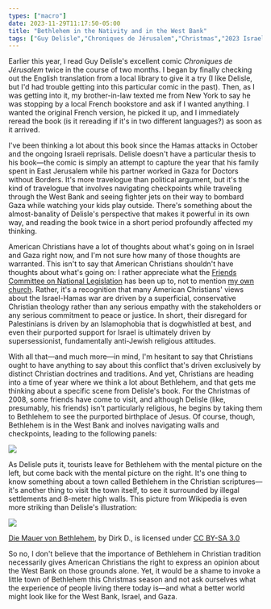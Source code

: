```yaml
---
types: ["macro"]
date: 2023-11-29T11:17:50-05:00
title: "Bethlehem in the Nativity and in the West Bank"
tags: ["Guy Delisle","Chroniques de Jérusalem","Christmas","2023 Israel-Hamas war","Gaza","Israel","Palestine","Hamas","Friends Committee on National Legislation","Community of Christ"]
---
```

Earlier this year, I read Guy Delisle's excellent comic *Chroniques de Jérusalem* twice in the course of two months. I began by finally checking out the English translation from a local library to give it a try (I like Delisle, but I'd had trouble getting into this particular comic in the past). Then, as I was getting into it, my brother-in-law texted me from New York to say he was stopping by a local French bookstore and ask if I wanted anything. I wanted the original French version, he picked it up, and I immediately reread the book (is it rereading if it's in two different languages?) as soon as it arrived.

I've been thinking a lot about this book since the Hamas attacks in October and the ongoing Israeli reprisals. Delisle doesn't have a particular thesis to his book—the comic is simply an attempt to capture the year that his family spent in East Jerusalem while his partner worked in Gaza for Doctors without Borders. It's more travelogue than political argument, but it's the kind of travelogue that involves navigating checkpoints while traveling through the West Bank and seeing fighter jets on their way to bombard Gaza while watching your kids play outside. There's something about the almost-banality of Delisle's perspective that makes it powerful in its own way, and reading the book twice in a short period profoundly affected my thinking.

American Christians have a lot of thoughts about what's going on in Israel and Gaza right now, and I'm not sure how many of those thoughts are warranted. This isn't to say that American Christians shouldn't have thoughts about what's going on: I rather appreciate what the [Friends Committee on National Legislation](https://www.fcnl.org/) has been up to, not to mention [my own church](https://cofchrist.org/news/war-between-hamas-and-israel/). Rather, it's a recognition that many American Christians' views about the Israel-Hamas war are driven by a superficial, conservative Christian theology rather than any serious empathy with the stakeholders or any serious commitment to peace or justice. In short, their disregard for Palestinians is driven by an Islamophobia that is dogwhistled at best, and even their purported support for Israel is ultimately driven by supersessionist, fundamentally anti-Jewish religious attitudes.

With all that—and much more—in mind, I'm hesitant to say that Christians ought to have anything to say about this conflict that's driven exclusively by distinct Christian doctrines and traditions. And yet, Christians are heading into a time of year where we think a lot about Bethlehem, and that gets me thinking about a specific scene from Delisle's book. For the Christmas of 2008, some friends have come to visit, and although Delisle (like, presumably, his friends) isn't particularly religious, he begins by taking them to Bethlehem to see the purported birthplace of Jesus. Of course, though, Bethlehem is in the West Bank and inolves navigating walls and checkpoints, leading to the following panels:

![](/Bethlehem_Delisle.jpeg)

As Delisle puts it, tourists leave for Bethlehem with the mental picture on the left, but come back with the mental picture on the right. It's one thing to know something about a town called Bethlehem in the Christian scriptures—it's another thing to visit the town itself, to see it surrounded by illegal settlements and 8-meter high walls. This picture from Wikipedia is even more striking than Delisle's illustration:

![](https://upload.wikimedia.org/wikipedia/commons/6/60/Die_Mauer_von_Bethlehem.jpg)

[Die Mauer von Bethlehem](https://commons.wikimedia.org/wiki/File:Die_Mauer_von_Bethlehem.jpg), by Dirk D., is licensed under [CC BY-SA 3.0](https://creativecommons.org/licenses/by-sa/3.0/deed.en)

So no, I don't believe that the importance of Bethlehem in Christian tradition necessarily gives American Christians the right to express an opinion about the West Bank on those grounds alone. Yet, it would be a shame to invoke a little town of Bethlehem this Christmas season and not ask ourselves what the experience of people living there today is—and what a better world might look like for the West Bank, Israel, and Gaza.
